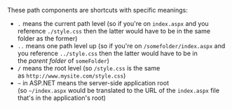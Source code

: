 These path components are shortcuts with specific meanings:

- `.` means the current path level (so if you're on `index.aspx` and you reference `./style.css` then the latter would have to be in the same folder as the former)
- `..` means one path level up (so if you're on `/somefolder/index.aspx` and you reference `../style.css` then the latter would have to be in the *parent folder* of `someFolder`)
- `/` means the root level (so `/style.css` is the same as `http://www.mysite.com/style.css`)
- `~` in ASP.NET means the server-side application root (so `~/index.aspx` would be translated to the URL of the `index.aspx` file that's in the application's root)